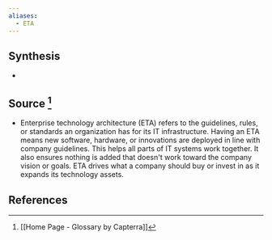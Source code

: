 ```yaml
---
aliases:
  - ETA
---
```

## Synthesis
- 
## Source [^1]
- Enterprise technology architecture (ETA) refers to the guidelines, rules, or standards an organization has for its IT infrastructure. Having an ETA means new software, hardware, or innovations are deployed in line with company guidelines. This helps all parts of IT systems work together. It also ensures nothing is added that doesn't work toward the company vision or goals. ETA drives what a company should buy or invest in as it expands its technology assets.
## References

[^1]: [[Home Page - Glossary by Capterra]]